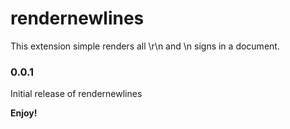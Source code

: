 # rendernewlines

This extension simple renders all \r\n and \n signs in a document.

### 0.0.1

Initial release of rendernewlines

**Enjoy!**
